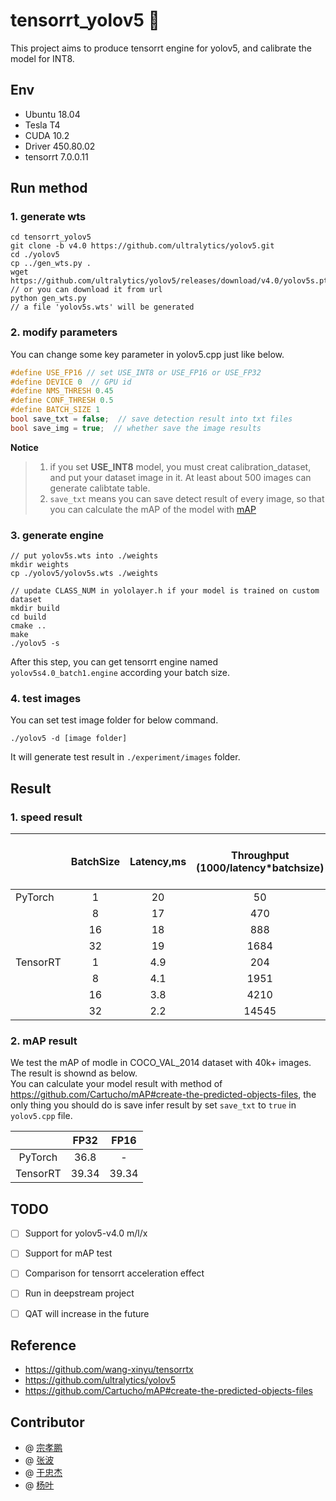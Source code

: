 # tensorrt_yolov5 :100:

This project aims to produce tensorrt engine for yolov5, and calibrate the model for INT8.


## Env
* Ubuntu 18.04
* Tesla T4
* CUDA 10.2
* Driver 450.80.02
* tensorrt 7.0.0.11

## Run method
### 1. generate wts
```
cd tensorrt_yolov5
git clone -b v4.0 https://github.com/ultralytics/yolov5.git
cd ./yolov5
cp ../gen_wts.py .
wget https://github.com/ultralytics/yolov5/releases/download/v4.0/yolov5s.pt
// or you can download it from url
python gen_wts.py
// a file 'yolov5s.wts' will be generated
```

### 2. modify parameters
You can change some key parameter in yolov5.cpp just like below.   
```cpp
#define USE_FP16 // set USE_INT8 or USE_FP16 or USE_FP32
#define DEVICE 0  // GPU id
#define NMS_THRESH 0.45
#define CONF_THRESH 0.5
#define BATCH_SIZE 1
bool save_txt = false;  // save detection result into txt files
bool save_img = true;  // whether save the image results
```

**Notice**
> 1. if you set **USE_INT8** model, you must creat calibration_dataset, and put your dataset image in it. At least about 500 images can generate calibtate table.
> 2. `save_txt` means you can save detect result of every image, so that you can calculate the mAP of the model with [mAP](https://github.com/Cartucho/mAP#create-the-predicted-objects-files)


### 3. generate engine

```
// put yolov5s.wts into ./weights
mkdir weights
cp ./yolov5/yolov5s.wts ./weights

// update CLASS_NUM in yololayer.h if your model is trained on custom dataset
mkdir build
cd build
cmake ..
make
./yolov5 -s 
```
After this step, you can get tensorrt engine named `yolov5s4.0_batch1.engine` according your batch size.

### 4. test images
You can set test image folder for below command.
```
./yolov5 -d [image folder]  
```
It will generate test result in `./experiment/images` folder.

## Result
### 1. speed result

|          | BatchSize | Latency,ms | Throughput (1000/latency*batchsize) | Latency Speedup (TRT latency/original latency) | Throughput Speedup (TRT throughput/original throughput) |
|----------|:---------:|:----------:|:-----------------------------------:|------------------------------------------------|:-------------------------------------------------------:|
|  PyTorch |     1     |     20     |                  50                 |                                                |                                                         |
|          |     8     |     17     |                 470                 |                                                |                                                         |
|          |     16    |     18     |                 888                 |                                                |                                                         |
|          |     32    |     19     |                 1684                |                                                |                                                         |
| TensorRT |     1     |     4.9    |                 204                 |                      0.245                     |                          4.08x                          |
|          |     8     |     4.1    |                 1951                |                      0.241                     |                          4.14x                          |
|          |     16    |     3.8    |                 4210                |                      0.211                     |                          4.73x                          |
|          |     32    |     2.2    |                14545                |                      0.115                     |                          8.63x                          |

### 2. mAP result
We test the mAP of modle in COCO_VAL_2014 dataset with 40k+ images. The result is shownd as below.  
You can calculate your model result with method of https://github.com/Cartucho/mAP#create-the-predicted-objects-files, the only thing you should do is save infer result by set `save_txt` to `true` in `yolov5.cpp` file.

|          | FP32  | FP16 |
| :--------: | :-----: | :----: |
| PyTorch  | 36.8  |   -   |
| TensorRT | 39.34 | 39.34 |


## TODO
- [ ] Support for yolov5-v4.0 m/l/x
- [ ] Support for mAP test
- [ ] Comparison for tensorrt acceleration effect
- [ ] Run in deepstream project
- [ ] QAT will increase in the future


## Reference

* https://github.com/wang-xinyu/tensorrtx
* https://github.com/ultralytics/yolov5
* https://github.com/Cartucho/mAP#create-the-predicted-objects-files

## Contributor
* @ [宗孝鹏](https://github.com/XiaoPengZong)
* @ [张波](https://github.com/nanmi)
* @ [于忠杰]()
* @ [杨叶]()